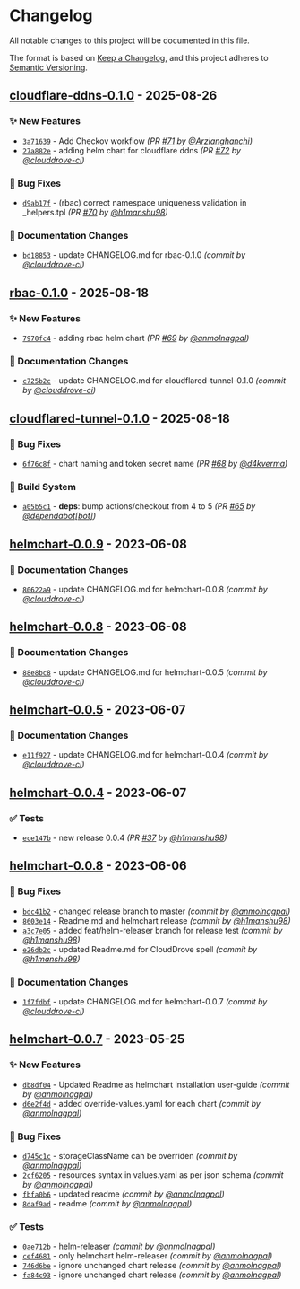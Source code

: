 # Changelog
All notable changes to this project will be documented in this file.

The format is based on [Keep a Changelog](https://keepachangelog.com/en/1.0.0/),
and this project adheres to [Semantic Versioning](https://semver.org/spec/v2.0.0.html).
## [cloudflare-ddns-0.1.0] - 2025-08-26
### :sparkles: New Features
- [`3a71639`](https://github.com/clouddrove/helmchart/commit/3a716398bf2eccea8c09b4265c2fe30d1dd578ed) - Add Checkov workflow *(PR [#71](https://github.com/clouddrove/helmchart/pull/71) by [@Arzianghanchi](https://github.com/Arzianghanchi))*
- [`27a882e`](https://github.com/clouddrove/helmchart/commit/27a882e17f361ff57f6a743168bbb97fa77a7b82) - adding helm chart for cloudflare ddns *(PR [#72](https://github.com/clouddrove/helmchart/pull/72) by [@clouddrove-ci](https://github.com/clouddrove-ci))*

### :bug: Bug Fixes
- [`d9ab17f`](https://github.com/clouddrove/helmchart/commit/d9ab17fbb5a45ea7267241c4d60c7eba9ae1191a) - (rbac) correct namespace uniqueness validation in _helpers.tpl *(PR [#70](https://github.com/clouddrove/helmchart/pull/70) by [@h1manshu98](https://github.com/h1manshu98))*

### :memo: Documentation Changes
- [`bd18853`](https://github.com/clouddrove/helmchart/commit/bd188530ec0cfdff7d17802d7bb9aaa217cf059e) - update CHANGELOG.md for rbac-0.1.0 *(commit by [@clouddrove-ci](https://github.com/clouddrove-ci))*


## [rbac-0.1.0] - 2025-08-18
### :sparkles: New Features
- [`7970fc4`](https://github.com/clouddrove/helmchart/commit/7970fc4ca3994203913471269d2dc41fa44c6b63) - adding rbac helm chart *(PR [#69](https://github.com/clouddrove/helmchart/pull/69) by [@anmolnagpal](https://github.com/anmolnagpal))*

### :memo: Documentation Changes
- [`c725b2c`](https://github.com/clouddrove/helmchart/commit/c725b2cf7ac7b25198596a6b35e2d38f42219bcc) - update CHANGELOG.md for cloudflared-tunnel-0.1.0 *(commit by [@clouddrove-ci](https://github.com/clouddrove-ci))*


## [cloudflared-tunnel-0.1.0] - 2025-08-18
### :bug: Bug Fixes
- [`6f76c8f`](https://github.com/clouddrove/helmchart/commit/6f76c8f8007e691a03f0261390b489140d7af0cf) - chart naming and token secret name *(PR [#68](https://github.com/clouddrove/helmchart/pull/68) by [@d4kverma](https://github.com/d4kverma))*

### :construction_worker: Build System
- [`a05b5c1`](https://github.com/clouddrove/helmchart/commit/a05b5c1aead0d10aa2995329628f4ae0339d8ef4) - **deps**: bump actions/checkout from 4 to 5 *(PR [#65](https://github.com/clouddrove/helmchart/pull/65) by [@dependabot[bot]](https://github.com/apps/dependabot))*


## [helmchart-0.0.9] - 2023-06-08
### :memo: Documentation Changes
- [`80622a9`](https://github.com/clouddrove/helmchart/commit/80622a941d1a1fa8748e861a185c83733bec303f) - update CHANGELOG.md for helmchart-0.0.8 *(commit by [@clouddrove-ci](https://github.com/clouddrove-ci))*


## [helmchart-0.0.8] - 2023-06-08
### :memo: Documentation Changes
- [`88e8bc8`](https://github.com/clouddrove/helmchart/commit/88e8bc80426b872de7ed0eb844b63a04a0d50260) - update CHANGELOG.md for helmchart-0.0.5 *(commit by [@clouddrove-ci](https://github.com/clouddrove-ci))*


## [helmchart-0.0.5] - 2023-06-07
### :memo: Documentation Changes
- [`e11f927`](https://github.com/clouddrove/helmchart/commit/e11f927b0a410655d469d94b01166c1279fff14e) - update CHANGELOG.md for helmchart-0.0.4 *(commit by [@clouddrove-ci](https://github.com/clouddrove-ci))*


## [helmchart-0.0.4] - 2023-06-07
### :white_check_mark: Tests
- [`ece147b`](https://github.com/clouddrove/helmchart/commit/ece147b65f9d17b8151c760e4a069b7e599ea872) - new release 0.0.4 *(PR [#37](https://github.com/clouddrove/helmchart/pull/37) by [@h1manshu98](https://github.com/h1manshu98))*


## [helmchart-0.0.8] - 2023-06-06
### :bug: Bug Fixes
- [`bdc41b2`](https://github.com/clouddrove/helmchart/commit/bdc41b2505dddb9c1eeb73de6121cf50e5082948) - changed release branch to master *(commit by [@anmolnagpal](https://github.com/anmolnagpal))*
- [`8603e14`](https://github.com/clouddrove/helmchart/commit/8603e1466c7b9eaab02fc1fb08e1eaf4bf8e4c50) - Readme.md  and helmchart release *(commit by [@h1manshu98](https://github.com/h1manshu98))*
- [`a3c7e05`](https://github.com/clouddrove/helmchart/commit/a3c7e05839382f190206eba1b9b5d2648684d472) - added feat/helm-releaser branch for release test *(commit by [@h1manshu98](https://github.com/h1manshu98))*
- [`e26db2c`](https://github.com/clouddrove/helmchart/commit/e26db2cc5d771e9bda22347021655ab7364d479c) - updated Readme.md for CloudDrove spell *(commit by [@h1manshu98](https://github.com/h1manshu98))*

### :memo: Documentation Changes
- [`1f7fdbf`](https://github.com/clouddrove/helmchart/commit/1f7fdbf4adcc035e74a12c3f8cde9dae4d687ce6) - update CHANGELOG.md for helmchart-0.0.7 *(commit by [@clouddrove-ci](https://github.com/clouddrove-ci))*


## [helmchart-0.0.7] - 2023-05-25
### :sparkles: New Features
- [`db8df04`](https://github.com/clouddrove/helmchart/commit/db8df04f517455716693d7baec0cbd05adc16b5d) - Updated Readme as helmchart installation user-guide *(commit by [@anmolnagpal](https://github.com/anmolnagpal))*
- [`d6e2f4d`](https://github.com/clouddrove/helmchart/commit/d6e2f4dd5ada187837f3bd7a35684118c7b68270) - added override-values.yaml for each chart *(commit by [@anmolnagpal](https://github.com/anmolnagpal))*

### :bug: Bug Fixes
- [`d745c1c`](https://github.com/clouddrove/helmchart/commit/d745c1c5a8f14c321335ede399aa1e7f619af1c8) - storageClassName can be overriden *(commit by [@anmolnagpal](https://github.com/anmolnagpal))*
- [`2cf6205`](https://github.com/clouddrove/helmchart/commit/2cf620513aec380805cd35e9bfda76a748944796) - resources syntax in values.yaml as per json schema *(commit by [@anmolnagpal](https://github.com/anmolnagpal))*
- [`fbfa0b6`](https://github.com/clouddrove/helmchart/commit/fbfa0b6ca2f9a79ff0a0ee7a30b1d0bf3ee05478) - updated readme *(commit by [@anmolnagpal](https://github.com/anmolnagpal))*
- [`8daf9ad`](https://github.com/clouddrove/helmchart/commit/8daf9ad3793536b568728ea3b983e7c6c52d9e26) - readme *(commit by [@anmolnagpal](https://github.com/anmolnagpal))*

### :white_check_mark: Tests
- [`0ae712b`](https://github.com/clouddrove/helmchart/commit/0ae712b4539962cf54ca4cee910317363c72dda7) - helm-releaser *(commit by [@anmolnagpal](https://github.com/anmolnagpal))*
- [`cef4681`](https://github.com/clouddrove/helmchart/commit/cef4681199e93f91013b12a48075aeb628d8bbaf) - only helmchart helm-releaser *(commit by [@anmolnagpal](https://github.com/anmolnagpal))*
- [`746d6be`](https://github.com/clouddrove/helmchart/commit/746d6be42b724d1387253c045f9c5ec49a22f5c2) - ignore unchanged chart release *(commit by [@anmolnagpal](https://github.com/anmolnagpal))*
- [`fa84c93`](https://github.com/clouddrove/helmchart/commit/fa84c93b26a1328a6e9bc4488d076718a4b8ce27) - ignore unchanged chart release *(commit by [@anmolnagpal](https://github.com/anmolnagpal))*


[helmchart-0.0.7]: https://github.com/clouddrove/helmchart/compare/v44...helmchart-0.0.7
[helmchart-0.0.8]: https://github.com/clouddrove/helmchart/compare/helmchart-0.0.7...helmchart-0.0.8
[helmchart-0.0.4]: https://github.com/clouddrove/helmchart/compare/helmchart-0.0.3...helmchart-0.0.4
[helmchart-0.0.5]: https://github.com/clouddrove/helmchart/compare/helmchart-0.0.4...helmchart-0.0.5
[helmchart-0.0.8]: https://github.com/clouddrove/helmchart/compare/helmchart-0.0.5...helmchart-0.0.8
[helmchart-0.0.9]: https://github.com/clouddrove/helmchart/compare/helmchart-0.0.8...helmchart-0.0.9
[cloudflared-tunnel-0.1.0]: https://github.com/clouddrove/helmchart/compare/helmchart-1.0.2...cloudflared-tunnel-0.1.0
[rbac-0.1.0]: https://github.com/clouddrove/helmchart/compare/cloudflared-tunnel-0.1.0...rbac-0.1.0
[cloudflare-ddns-0.1.0]: https://github.com/clouddrove/helmchart/compare/rbac-0.1.0...cloudflare-ddns-0.1.0
